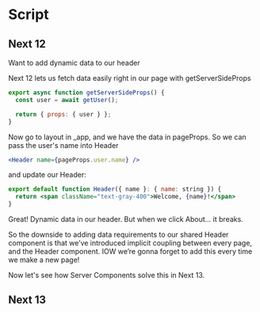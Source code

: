 # Script

## Next 12

Want to add dynamic data to our header

Next 12 lets us fetch data easily right in our page with getServerSideProps


```jsx
export async function getServerSideProps() {
  const user = await getUser();

  return { props: { user } };
}
```

Now go to layout in _app, and we have the data in pageProps. So we can pass the user's name into Header

```jsx
<Header name={pageProps.user.name} />
```

and update our Header:

```jsx
export default function Header({ name }: { name: string }) {
  return <span className="text-gray-400">Welcome, {name}!</span>
}
```

Great! Dynamic data in our header. But when we click About... it breaks.

So the downside to adding data requirements to our shared Header component is that we’ve introduced implicit coupling between every page, and the Header component. IOW we’re gonna forget to add this every time we make a new page!

Now let's see how Server Components solve this in Next 13.

## Next 13